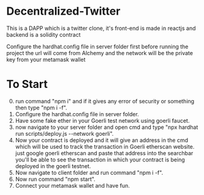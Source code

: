 # Decentralized-Twitter
This is a DAPP which is a twitter clone, it's front-end is made in reactjs and backend is a solidity contract

Configure the hardhat.config file in server folder first before running the project the url will come from Alchemy and the network will be the private key from your metamask wallet

# To Start

0. run command "npm i" and if it gives any error of security or something then type "npm i -f".
1. Configure the hardhat.config file in server folder.
2. Have some fake ether in your Goerli test network using goerli faucet.
3. now navigate to your server folder and open cmd and type "npx hardhat run scripts/deploy.js --network goerli".
4. Now your contract is deployed and it will give an address in the cmd which will be used to track the transaction in Goerli etherscan website. just google goerli etherscan and paste that address into the searchbar you'll be able to see the transaction in which your contract is being deployed in the goerli testnet.
5. Now navigate to client folder and run command "npm i -f".
6. Now run command "npm start".
7. Connect your metamask wallet and have fun.
